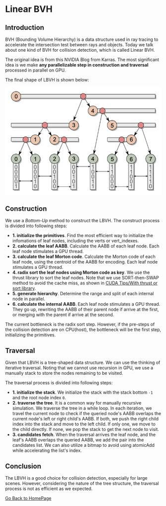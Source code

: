 
# Linear BVH

## Introduction

BVH (Bounding Volume Hierarchy) is a data structure used in ray tracing to accelerate the intersection test between rays and objects. Today we talk about one kind of BVH for collision detection, which is called Linear BVH.

The original idea is from this NVIDIA Blog from Karras. The most significant idea is we make **any parallelizable step in construction and traversal** processed in parallel on GPU.

The final shape of LBVH is shown below:

![LBVH in Karras's paper](./img2024/002-f1-lbvh.png)

## Construction

We use a *Bottom-Up* method to construct the LBVH. The construct process is divided into following steps:

+ **1. initialize the primitives**. Find the most efficient way to initialize the infomations of leaf nodes, including the verts or vert_indexes.
+ **2. calculate the leaf AABB**. Calculate the AABB of each leaf node. Each leaf node stimulates a GPU thread.
+ **3. calculate the leaf Morton code**. Calculate the Morton code of each leaf node, using the centroid of the AABB for encoding. Each leaf node stimulates a GPU thread.
+ **4. radix sort the leaf nodes using Morton code as key**. We use the thrust library to sort the leaf nodes. Note that we use SORT-then-SWAP method to avoid the cache miss, as shown in [CUDA Tips/With thrust or sort library](./001-CUDA_tips).
+ **5. generate hierarchy**. Determine the range and split of each internal node in parallel.
+ **6. calculate the internal AABB**. Each leaf node stimulates a GPU thread. They go up, rewriting the AABB of their parent node if arrive at the first, or merging with the parent if arrive at the second.

The current bottleneck is the radix sort step. However, if the pre-steps of the collision detection are on CPU(host), the bottleneck will be the first step, initializing the primitives.

## Traversal

Given that LBVH is a tree-shaped data structure. We can use the thinking of iterative traversal. Noting that we cannot use recursion in GPU, we use a manually stack to store the nodes remaining to be visited.

The traversal process is divided into following steps:

+ **1. initialize the stack**. We initialize the stack with the stack bottom `-1` and the root node index `0`.
+ **2. traverse the tree**. It is a common way for manually recursive simulation. We traverse the tree in a while loop. In each iteration, we travel the current node to check if the queried node's AABB overlaps the current node's left or right child's AABB. If both, we push the right child index into the stack and move to the left child. If only one, we move to the child directly. If none, we pop the stack to get the next node to visit.
+ **3. candidates fetch**. When the traversal arrives the leaf node, and the leaf's AABB overlaps the queried AABB, we add the pair into the candidates list. We can also utilize a bitmap to avoid using atomicAdd while accelerating the list's index.

## Conclusion

The LBVH is a good choice for collision detection, especially for large scenes. However, considering the nature of the tree structure, the traversal process is not as efficient as we expected.  


[Go Back to HomePage](../../index.md)
